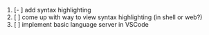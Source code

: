 1. [- ] add syntax highlighting
2. [ ] come up with way to view syntax highlighting (in shell or web?)
3. [ ] implement basic language server in VSCode
